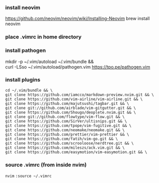 ### install neovim

https://github.com/neovim/neovim/wiki/Installing-Neovim
brew install neovim

### place .vimrc in home directory

### install pathogen
mkdir -p ~/.vim/autoload ~/.vim/bundle && \
curl -LSso ~/.vim/autoload/pathogen.vim https://tpo.pe/pathogen.vim

### install plugins 
```
cd ~/.vim/bundle && \
git clone https://github.com/iamcco/markdown-preview.nvim.git && \
git clone https://github.com/vim-airline/vim-airline.git && \
git clone https://github.com/majutsushi/tagbar.git && \
git clone git://github.com/airblade/vim-gitgutter.git && \
git clone https://github.com/Shougo/deoplete.nvim.git && \
git clone git://github.com/flowtype/vim-flow.git && \
git clone https://github.com/SirVer/ultisnips.git && \
git clone https://github.com/tpope/vim-fugitive.git && \
git clone https://github.com/neomake/neomake.git && \
git clone https://github.com/prettier/vim-prettier && \
git clone https://github.com/fatih/vim-go.git && \
git clone https://github.com/scrooloose/nerdtree.git && \
git clone https://github.com/mileszs/ack.vim.git && \
git clone https://github.com/easymotion/vim-easymotion.git && \
```

### source .vimrc (from inside nvim)
`nvim`
`:source ~/.vimrc`
